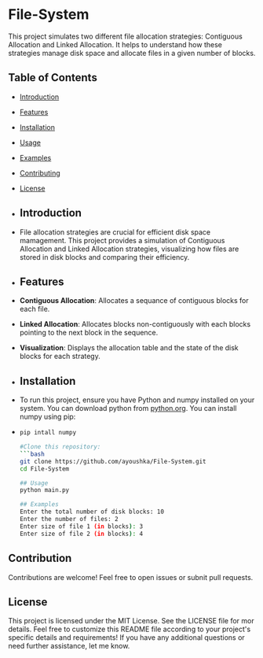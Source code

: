 # File-System
This project simulates two different file allocation strategies: Contiguous Allocation and Linked Allocation. It helps to understand how these strategies manage disk space and allocate files in a given number of blocks.

## Table of Contents
- [Introduction](#introduction)
- [Features](#features)
- [Installation](#installation)
- [Usage](#usage)
- [Examples](#examples)
- [Contributing](#contributing)
- [License](#license)

- ## Introduction
- File allocation strategies are crucial for efficient disk space mamagement. This project provides a simulation of Contiguous Allocation and Linked Allocation strategies, visualizing how files are stored in disk blocks and comparing their efficiency.

- ## Features
- **Contiguous Allocation**: Allocates a sequance of contiguous blocks for each file.
- **Linked Allocation**: Allocates blocks non-contiguously with each blocks pointing to the next block in the sequence.
- **Visualization**: Displays the allocation table and the state of the disk blocks for each strategy.

- ## Installation
- To run this project, ensure you have Python and numpy installed on your system. You can download python from [python.org](https://www.python.org/downloads/). You can install numpy using pip:

- ```bash
  pip intall numpy

  #Clone this repository:
  ```bash
  git clone https://github.com/ayoushka/File-System.git
  cd File-System

  ## Usage
  python main.py

  ## Examples
  Enter the total number of disk blocks: 10
  Enter the number of files: 2
  Enter size of file 1 (in blocks): 3
  Enter size of file 2 (in blocks): 4
  
## Contribution
Contributions are welcome!
Feel free to open issues or subnit pull requests.

## License
This project is licensed under the MIT License. See the LICENSE file for mor details.
Feel free to customize this README file according to your project's specific details and requirements! If you have any additional questions or need further assistance, let me know.
